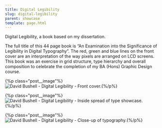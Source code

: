 ```yaml
---
title: Digital Legibility
slug: digital-legibility
parent: showcase
template: page.html
---
```


Digital Legibility, a book based on my dissertation.

The full title of this 44 page book is “An Examination into the Significance of Legibility in Digital Typography”. The red, green and blue lines on the front cover are an interpretation of the way pixels are arranged on LCD screens. This book was an exercise in grid structure, type hierarchy and overall composition to celebrate the completion of my BA (Hons) Graphic Design course.

{%p class="post__image"%}![David Bushell - Digital Legibility - Front cover.](http://dbushell.com/images/portfolio/digleg1.png){%/p%}

{%p class="post__image"%}![David Bushell - Digital Legibility - Inside spread of type showcase.](http://dbushell.com/images/portfolio/digleg3.png){%/p%}

{%p class="post__image"%}![David Bushell - Digital Legibility - Close-up of typography.](http://dbushell.com/images/portfolio/digleg4.png){%/p%}
